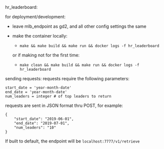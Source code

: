 hr_leaderboard:

for deployment/development:
- leave mlb_endpoint as gd2, and all other config settings the same 
- make the container locally:
     - `make && make build && make run && docker logs -f hr_leaderboard`
     
     or if making not for the first time:
     - `make clean && make build && make run && docker logs -f hr_leaderboard`
     
sending requests:
requests require the following parameters:
```
start_date = 'year-month-date'
end_date = 'year-month-date'
num_leaders = integer # of top leaders to return
```

requests are sent in JSON format thru POST, for example:

```
{
    "start_date": "2019-06-01",
    "end_date": "2019-07-01",
    "num_leaders": "10"
}
```

If built to default, the endpoint will be `localhost:7777/v1/retrieve`
